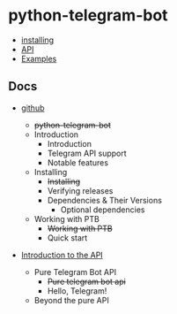 # python-telegram-bot

- [installing](installing.md)
- [API](api.md)
- [Examples](examples.md)

## Docs

- [github](https://github.com/python-telegram-bot/python-telegram-bot)
  - ~~python-telegram-bot~~
  - Introduction
    - Introduction
    - Telegram API support
    - Notable features
  - Installing
    - ~~Installing~~
    - Verifying releases
    - Dependencies & Their Versions
      - Optional dependencies
  - Working with PTB
    - ~~Working with PTB~~
    - Quick start

- [Introduction to the API](https://github.com/python-telegram-bot/python-telegram-bot/wiki/Introduction-to-the-API)
  - Pure Telegram Bot API
    - ~~Pure telegram bot api~~
    - Hello, Telegram!
  - Beyond the pure API
